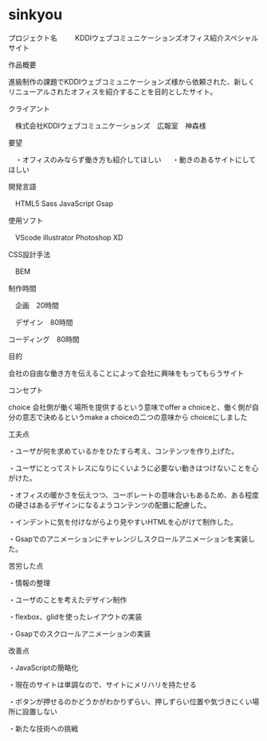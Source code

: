 # sinkyou
プロジェクト名
　
 　KDDIウェブコミュニケーションズオフィス紹介スペシャルサイト

作品概要

  進級制作の課題でKDDIウェブコミュニケーションズ様から依頼された、新しくリニューアルされたオフィスを紹介することを目的としたサイト。
  
クライアント

　株式会社KDDIウェブコミュニケーションズ　広報室　神森様
 
要望

　・オフィスのみならず働き方も紹介してほしい
 　
  ・動きのあるサイトにしてほしい
  
開発言語

　HTML5 Sass JavaScript Gsap
 
使用ソフト

　VScode illustrator Photoshop XD
 
CSS設計手法

　BEM
 
制作時間

　企画　20時間
 
　デザイン　80時間
 
  コーディング　80時間
  
目的

 会社の自由な働き方を伝えることによって会社に興味をもってもらうサイト

コンセプト
 
  choice
  会社側が働く場所を提供するという意味でoffer a choiceと、働く側が自分の意志で決めるというmake a choiceの二つの意味から
  choiceにしました
  
工夫点
 
  ・ユーザが何を求めているかをひたすら考え、コンテンツを作り上げた。
   
  ・ユーザにとってストレスになりにくいように必要ない動きはつけないことを心がけた。
  
  ・オフィスの暖かさを伝えつつ、コーポレートの意味合いもあるため、ある程度の硬さはあるデザインになるようコンテンツの配置に配慮した。
   
  ・インデントに気を付けながらより見やすいHTMLを心がけて制作した。
  
  ・Gsapでのアニメーションにチャレンジしスクロールアニメーションを実装した。
 
 苦労した点
 　
  
  ・情報の整理
  
  ・ユーザのことを考えたデザイン制作
  
  ・flexbox、glidを使ったレイアウトの実装
  
  ・Gsapでのスクロールアニメーションの実装
  
 改善点
  
  ・JavaScriptの簡略化
  
  ・現在のサイトは単調なので、サイトにメリハリを持たせる
  
  ・ボタンが押せるのかどうかがわかりずらい、押しずらい位置や気づきにくい場所に設置しない
  
  ・新たな技術への挑戦
  
  
